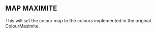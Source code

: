 ## MAP MAXIMITE

This will set the colour map to the colours implemented in the original ColourMaximite.